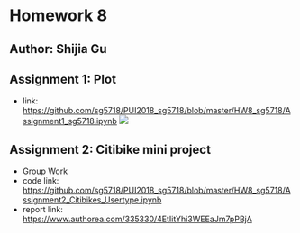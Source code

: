 # Homework 8
## Author: Shijia Gu

## Assignment 1: Plot
- link: https://github.com/sg5718/PUI2018_sg5718/blob/master/HW8_sg5718/Assignment1_sg5718.ipynb
![](https://github.com/sg5718/PUI2018_sg5718/blob/master/HW8_sg5718/Plot_sg5718.png)

## Assignment 2: Citibike mini project
- Group Work
- code link: https://github.com/sg5718/PUI2018_sg5718/blob/master/HW8_sg5718/Assignment2_Citibikes_Usertype.ipynb
- report link: https://www.authorea.com/335330/4EtIitYhi3WEEaJm7pPBjA
